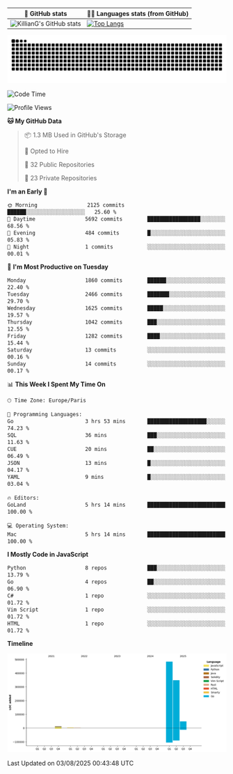 | 🌚 GitHub stats | 👨‍💻 Languages stats (from GitHub) |
|-----------------|--------------------|
| ![KillianG's GitHub stats](https://github-readme-stats.vercel.app/api?username=KillianG&count_private=true&show_icons=true&theme=dark) | [![Top Langs](https://github-readme-stats.vercel.app/api/top-langs/?username=KillianG&layout=compact&theme=dark&hide=HTML)](https://github.com/anuraghazra/github-readme-stats) |

![github-contributions-snake](https://raw.githubusercontent.com/KillianG/KillianG/refs/heads/output/github-contribution-grid-snake-dark.svg)

<!--START_SECTION:waka-->
![Code Time](http://img.shields.io/badge/Code%20Time-9%20hrs%2043%20mins-blue)

![Profile Views](http://img.shields.io/badge/Profile%20Views-1-blue)

**🐱 My GitHub Data** 

> 📦 1.3 MB Used in GitHub's Storage 
 > 
> 💼 Opted to Hire
 > 
> 📜 32 Public Repositories 
 > 
> 🔑 23 Private Repositories 
 > 
**I'm an Early 🐤** 

```text
🌞 Morning                2125 commits        ██████░░░░░░░░░░░░░░░░░░░   25.60 % 
🌆 Daytime                5692 commits        █████████████████░░░░░░░░   68.56 % 
🌃 Evening                484 commits         █░░░░░░░░░░░░░░░░░░░░░░░░   05.83 % 
🌙 Night                  1 commits           ░░░░░░░░░░░░░░░░░░░░░░░░░   00.01 % 
```
📅 **I'm Most Productive on Tuesday** 

```text
Monday                   1860 commits        ██████░░░░░░░░░░░░░░░░░░░   22.40 % 
Tuesday                  2466 commits        ███████░░░░░░░░░░░░░░░░░░   29.70 % 
Wednesday                1625 commits        █████░░░░░░░░░░░░░░░░░░░░   19.57 % 
Thursday                 1042 commits        ███░░░░░░░░░░░░░░░░░░░░░░   12.55 % 
Friday                   1282 commits        ████░░░░░░░░░░░░░░░░░░░░░   15.44 % 
Saturday                 13 commits          ░░░░░░░░░░░░░░░░░░░░░░░░░   00.16 % 
Sunday                   14 commits          ░░░░░░░░░░░░░░░░░░░░░░░░░   00.17 % 
```


📊 **This Week I Spent My Time On** 

```text
🕑︎ Time Zone: Europe/Paris

💬 Programming Languages: 
Go                       3 hrs 53 mins       ███████████████████░░░░░░   74.23 % 
SQL                      36 mins             ███░░░░░░░░░░░░░░░░░░░░░░   11.63 % 
CUE                      20 mins             ██░░░░░░░░░░░░░░░░░░░░░░░   06.49 % 
JSON                     13 mins             █░░░░░░░░░░░░░░░░░░░░░░░░   04.17 % 
YAML                     9 mins              █░░░░░░░░░░░░░░░░░░░░░░░░   03.04 % 

🔥 Editors: 
GoLand                   5 hrs 14 mins       █████████████████████████   100.00 % 

💻 Operating System: 
Mac                      5 hrs 14 mins       █████████████████████████   100.00 % 
```

**I Mostly Code in JavaScript** 

```text
Python                   8 repos             ███░░░░░░░░░░░░░░░░░░░░░░   13.79 % 
Go                       4 repos             ██░░░░░░░░░░░░░░░░░░░░░░░   06.90 % 
C#                       1 repo              ░░░░░░░░░░░░░░░░░░░░░░░░░   01.72 % 
Vim Script               1 repo              ░░░░░░░░░░░░░░░░░░░░░░░░░   01.72 % 
HTML                     1 repo              ░░░░░░░░░░░░░░░░░░░░░░░░░   01.72 % 
```



**Timeline**

![Lines of Code chart](https://raw.githubusercontent.com/KillianG/KillianG/master/assets/bar_graph.png)


 Last Updated on 03/08/2025 00:43:48 UTC
<!--END_SECTION:waka-->
